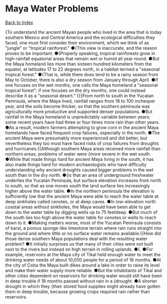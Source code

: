 # Maya Water Problems
[Back to Index](https://github.com/windows10010/tpoExtractor/blob/master/README.md)

{To understand the ancient Mayan people who lived in the area that is today southern Mexico and Central America and the ecological difficulties they faced,
one must first consider their environment, which we think of as "jungle" or "tropical rainforest." ●{This view is inaccurate, and the reason proves to be important.
●{Properly speaking, tropical rainforests grow in high-rainfall equatorial areas that remain wet or humid all year round. ●But the Maya homeland lies more than sixteen hundred 
kilometers from the equator, at latitudes 17 to 22 degrees north, in a habitat termed a "seasonal tropical forest." ●{That is, while there does tend to be a rainy season from May to October, 
there is also a dry season from January through April. ●If one focuses on the wet months, one calls the Maya homeland a "seasonal tropical forest"; if one focuses on the dry months, 
one could instead describe it as a "seasonal desert." {{{From north to south in the Yucatan Peninsula, where the Maya lived, rainfall ranges from 18 to 100 inchesper year, and the soils become thicker, so that the southern peninsula was agriculturally more productive and supported denser populations. ●But rainfall in the Maya homeland is unpredictably variable between years; some recent years have had three or four times more rain than other years. ●As a result, modern farmers attempting to grow corn in the ancient Maya homelands have faced frequent crop failures, especially in the north. ●The ancient Maya were presumably more experienced and did better, but nevertheless they too must have faced risks of crop failures from droughts and hurricanes.{{Although southern Maya areas received more rainfall than northern areas, problems of water were {more severe in the wet south. ●While that made things hard for ancient Maya living in the south, it has also made things hard for modern archaeologists who have difficulty understanding why ancient droughts caused bigger problems in the wet south than in the dry north. ●{is that an area of underground freshwater underlies the Yucatan Peninsula, but surface elevation increases from north to south, so that as one moves south the land surface lies increasingly higher above the water table. ●In the northern peninsula the elevation is sufficiently low that the ancient Maya were able to reach the water table at deep sinkholes called cenotes, or at deep caves. ●In low-elevation north coastal areas without sinkholes, the Maya would have been able to get down to the water table by digging wells up to 75 feetdeep. ●But much of the south lies too high above the water table for cenotes or wells to reach down to it. ●Making matters worse, most of the Yucatan Peninsula consists of karst, a porous sponge-like limestone terrain where rain runs straight into the ground and where little or no surface water remains available.{{How did those dense southern Maya populations deal with the resulting water problem? ●It initially surprises us that many of their cities were not built next to the rivers but instead on high terrain in rolling uplands. ●{. ●For example, reservoirs at the Maya city of Tikal held enough water to meet the drinking water needs of about 10,000 people for a period of 18 months. ●At the city of Coba the Maya built dikes around a lake in order to raise its level and make their water supply more reliable. ●But the inhabitants of Tikal and other cities dependent on reservoirs for drinking water would still have been in deep trouble if 18 months passed without rain in a {drought. ●A shorter drought in which they {their stored food supplies might already have gotten them in deep trouble, because growing crops required rain rather than reservoirs.